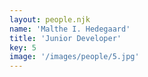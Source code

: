 ```yaml
---
layout: people.njk
name: 'Malthe I. Hedegaard'
title: 'Junior Developer'
key: 5
image: '/images/people/5.jpg'
---
```

